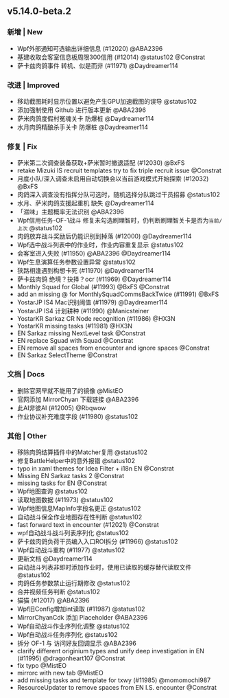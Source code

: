 ## v5.14.0-beta.2

### 新增 | New

* Wpf外部通知可选输出详细信息 (#12020) @ABA2396
* 基建收取会客室信息板周限300信用 (#12014) @status102 @Constrat
* 萨卡兹肉鸽事件 转机、似是而非 (#11971) @Daydreamer114

### 改进 | Improved

* 移动截图耗时显示位置以避免产生GPU加速截图的误导 @status102
* 添加强制使用 Github 进行版本更新 @ABA2396
* 萨米肉鸽度假村冤魂关卡 防爆桩 @Daydreamer114
* 水月肉鸽精酿杀手关卡 防爆桩 @Daydreamer114

### 修复 | Fix

* 萨米第二次调查装备获取+萨米暂时撤退适配 (#12030) @BxFS
* retake Mizuki IS recruit templates try to fix triple recruit issue @Constrat
* 月度小队/深入调查未启用自动切换会以当前游戏模式开始探索 (#12032) @BxFS
* 肉鸽深入调查没有指挥分队可选时，随机选择分队跳过干员招募 @status102
* 水月、萨米肉鸽支援起重机 缺失 @Daydreamer114
* 「滋味」主题概率无法识别 @ABA2396
* Wpf信用任务-OF-1战斗 修复未勾选刷理智时，仍判断刷理智关卡是否为`当前/上次` @status102
* 肉鸽放弃战斗奖励后仍能识别到掉落 (#12000) @Daydreamer114
* Wpf选中战斗列表中的作业时，作业内容重复显示 @status102
* 会客室进入失败 (#11950) @ABA2396 @Daydreamer114
* Wpf生息演算任务参数设置异常 @status102
* 狭路相逢遇到构想卡死 (#11970) @Daydreamer114
* 萨卡兹肉鸽 绝境？抉择？ocr (#11969) @Daydreamer114
* Monthly Squad for Global (#11993) @BxFS @Constrat
* add an missing @ for MonthlySquadCommsBackTwice (#11991) @BxFS
* YostarJP IS4 Mac识别阈值 (#11979) @Daydreamer114
* YostarJP IS4 计划耕种 (#11990) @Manicsteiner
* YostarKR Sarkaz CR Node recognition (#11986) @HX3N
* YostarKR missing tasks (#11981) @HX3N
* EN Sarkaz missing NextLevel task @Constrat
* EN replace Sguad with Squad @Constrat
* EN remove all spaces from encounter and ignore spaces @Constrat
* EN Sarkaz SelectTheme @Constrat

### 文档 | Docs

* 删除官网早就不能用了的镜像 @MistEO
* 官网添加 MirrorChyan 下载链接 @ABA2396
* 此AI非彼AI (#12005) @Rbqwow
* 作业协议补充难度字段 (#11980) @status102

### 其他 | Other

* 移除肉鸽结算插件中的Matcher复用 @status102
* 修复BattleHelper中的意外报错 @status102
* typo in xaml themes for Idea Filter + i18n EN @Constrat
* Missing EN Sarkaz tasks 2 @Constrat
* missing tasks for EN @Constrat
* Wpf地图查询 @status102
* 读取地图数据 (#11973) @status102
* Wpf地图信息MapInfo字段名更正 @status102
* 自动战斗保全作业地图存在性判断 @status102
* fast forward text in encounter (#12021) @Constrat
* wpf自动战斗战斗列表序列化 @status102
* 萨卡兹肉鸽负荷干员编入入口ROI拆分 (#11966) @status102
* Wpf自动战斗重构 (#11977) @status102
* 更新文档 @Daydreamer114
* 自动战斗列表非即时添加作业时，使用已读取的缓存替代读取文件 @status102
* 肉鸽任务参数禁止运行期修改 @status102
* 合并视频任务判断 @status102
* 猫猫 (#12017) @ABA2396
* Wpf旧Config增加int读取 (#11987) @status102
* MirrorChyanCdk 添加 Placeholder @ABA2396
* Wpf自动战斗作业序列化调整 @status102
* Wpf自动战斗任务序列化 @status102
* 拆分 OF-1 与 访问好友回调显示 @ABA2396
* clarify different originium types and unify deep investigation in EN (#11995) @dragonheart107 @Constrat
* fix typo @MistEO
* mirrorc with new tab @MistEO
* add missing tasks and template for txwy (#11985) @momomochi987
* ResourceUpdater to remove spaces from EN I.S. encounter @Constrat
